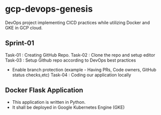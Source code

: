 # gcp-devops-genesis
DevOps project implementing CICD practices while utilizing Docker and GKE in GCP cloud.

## Sprint-01

Task-01 : Creating GitHub Repo.
Task-02 : Clone the repo and setup editor
Task-03 : Setup Github repo according to DevOps best practices 
 - Enable branch protection (example - Having PRs, Code owners, GitHub status checks,etc)
Task-04 : Coding our application locally

## Docker Flask Application

- This application is written in Python.
- It shall be deployed in Google Kubernetes Engine (GKE)

